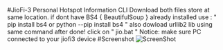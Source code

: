 #JioFi-3 Personal Hotspot Information CLI
    Download both files store at same location. if dont have BS4 { BeautifulSoup } already installed
    use : " pip install bs4 or python --pip install bs4 " also dowload urllib2 lib using same command
    after done! click on " jio.bat " Notice: make sure PC connected to your jiofi3 device 
#Screenshot 
![ScreenShot](https://{github.com/roothaxor/Python/blob/master/JioFi/Screenshot.png})
